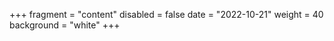 +++
fragment = "content"
disabled = false
date = "2022-10-21"
weight = 40
background = "white"
+++

